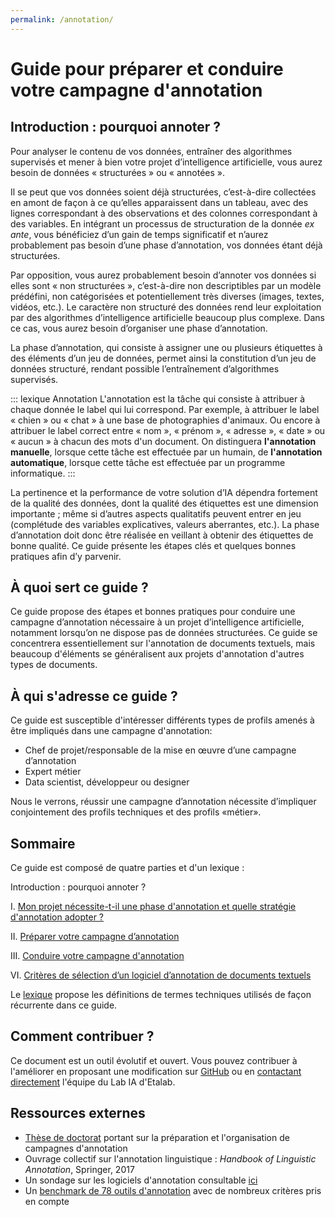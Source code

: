 ```yaml
---
permalink: /annotation/
---
```

# Guide pour préparer et conduire votre campagne d'annotation 

## Introduction : pourquoi annoter ? 

Pour analyser le contenu de vos données, entraîner des algorithmes supervisés et mener à bien votre projet d’intelligence artificielle, vous aurez besoin de données « structurées » ou « annotées ». 

Il se peut que vos données soient déjà structurées, c’est-à-dire collectées en amont de façon à ce qu’elles apparaissent dans un tableau, avec des lignes correspondant à des observations et des colonnes correspondant à des variables. En intégrant un processus de structuration de la donnée *ex ante*, vous bénéficiez d’un gain de temps significatif et n’aurez probablement pas besoin d’une phase d’annotation, vos données étant déjà structurées. 

Par opposition, vous aurez probablement besoin d’annoter vos données si elles sont « non structurées », c’est-à-dire non descriptibles par un modèle prédéfini, non catégorisées et potentiellement très diverses (images, textes, vidéos, etc.). Le caractère non structuré des données rend leur exploitation par des algorithmes d’intelligence artificielle beaucoup plus complexe. Dans ce cas, vous aurez besoin d’organiser une phase d’annotation. 

La phase d’annotation, qui consiste à assigner une ou plusieurs étiquettes à des éléments d’un jeu de données, permet ainsi la constitution d’un jeu de données structuré, rendant possible l’entraînement d’algorithmes supervisés. 


::: lexique Annotation 
L'annotation est la tâche qui consiste à attribuer à chaque donnée le label qui lui correspond. Par exemple, à attribuer le label « chien » ou « chat » à une base de photographies d'animaux. Ou encore à attribuer le label correct entre « nom », « prénom », « adresse », « date » ou « aucun » à chacun des mots d'un document. On distinguera **l'annotation manuelle**, lorsque cette tâche est effectuée par un humain, de **l'annotation automatique**, lorsque cette tâche est effectuée par un programme informatique. 
:::

La pertinence et la performance de votre solution d’IA dépendra fortement de la qualité des données, dont la qualité des étiquettes est une dimension importante ; même si d’autres aspects qualitatifs peuvent entrer en jeu (complétude des variables explicatives, valeurs aberrantes, etc.). La phase d’annotation doit donc être réalisée en veillant à obtenir des étiquettes de bonne qualité. Ce guide présente les étapes clés et quelques bonnes pratiques afin d’y parvenir.

## À quoi sert ce guide ?

Ce guide propose des étapes et bonnes pratiques pour conduire une campagne d’annotation nécessaire à un projet d’intelligence artificielle, notamment lorsqu’on ne dispose pas de données structurées. Ce guide se concentrera essentiellement sur l'annotation de documents textuels, mais beaucoup d'éléments se généralisent aux projets d'annotation d'autres types de documents. 

## À qui s'adresse ce guide ?

Ce guide est susceptible d'intéresser différents types de profils amenés à être impliqués dans une campagne d'annotation:
-	Chef de projet/responsable de la mise en œuvre d’une campagne d’annotation 
-	Expert métier 
-	Data scientist, développeur ou designer  

Nous le verrons, réussir une campagne d’annotation nécessite d’impliquer conjointement des profils techniques et des profils «métier».

## Sommaire

Ce guide est composé de quatre parties et d'un lexique :

Introduction : pourquoi annoter ? 

I. [Mon projet nécessite-t-il une phase d'annotation et quelle stratégie d'annotation adopter ?](1-annotation-ia.md) 

II. [Préparer votre campagne d’annotation](2-preparer-campagne-annotation.md) 

III. [Conduire votre campagne d'annotation](3-conduire-campagne-annotation.md) 

VI. [Critères de sélection d’un logiciel d’annotation de documents textuels ](4-les-logiciels-d-annotation.md) 

Le [lexique](5-lexique.md) propose les définitions de termes techniques utilisés de façon récurrente dans ce guide. 


## Comment contribuer ?

Ce document est un outil évolutif et ouvert. Vous pouvez contribuer à l'améliorer en proposant une modification sur [GitHub](https://github.com/etalab/guides.etalab.gouv.fr/edit/master/annotation/) ou en [contactant directement](mailto:lab-ia@data.gouv.fr) l'équipe du Lab IA d'Etalab. 

## Ressources externes 

- [Thèse de doctorat](https://tel.archives-ouvertes.fr/tel-00797760v1/document) portant sur la préparation et l'organisation de campagnes d'annotation 
- Ouvrage collectif sur l'annotation linguistique : *Handbook of Linguistic Annotation*, Springer, 2017
- Un sondage sur les logiciels d'annotation consultable [ici](https://github.com/alvations/annotate-questionnaire)
- Un [benchmark de 78 outils d'annotation](https://academic.oup.com/bib/article/doi/10.1093/bib/bbz130/5670958#190144135 ) avec de nombreux critères pris en compte 
